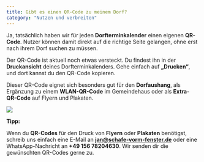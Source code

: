 ```yaml
---
title: Gibt es einen QR-Code zu meinem Dorf?
category: "Nutzen und verbreiten"
---
```


Ja, tatsächlich haben wir für jeden **Dorfterminkalender** einen eigenen **QR-Code**. Nutzer können damit direkt auf die richtige Seite gelangen, ohne erst nach ihrem Dorf suchen zu müssen.

Der QR-Code ist aktuell noch etwas versteckt. Du findest ihn in der **Druckansicht** deines Dorfterminkalenders. Gehe einfach auf **„Drucken“**, und dort kannst du den QR-Code kopieren.

Dieser QR-Code eignet sich besonders gut für den **Dorfaushang**, als Ergänzung zu einem **WLAN-QR-Code** im Gemeindehaus oder als **Extra-QR-Code** auf Flyern und Plakaten.

![](/img/hilfe/QR-Code-Druckansicht.jpg)

**Tipp:**

Wenn du **QR-Codes** für den Druck von **Flyern** oder **Plakaten** benötigst, schreib uns einfach eine E-Mail an **<jan@schafe-vorm-fenster.de>** oder eine WhatsApp-Nachricht an **+49 156 78204630**. Wir senden dir die gewünschten QR-Codes gerne zu.
